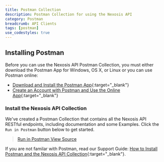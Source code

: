 ```yaml
---
title: Postman Collection
description: Postman Collection for using the Nexosis API
category: Postman
breadcrumb: API Clients
tags: [postman]
use_codestyles: true
---
```


## Installing Postman
Before you can use the Nexosis API Postman Collection, you must either download the Postman App for Windows, OS X, or Linux or you can use Postman online:

* [Download and Install the Postman App](https://www.getpostman.com/){:target="_blank"}
* [Create an Account with Postman and Use the Online App](https://app.getpostman.com/){:target="_blank"}

### Install the Nexosis API Collection
We've created a Postman Collection that contains all the Nexosis API RESTful endpoints, including documentation and some Examples. Click the `Run in Postman` button below to get started.

> <p><a href="https://app.getpostman.com/run-collection/b1ba0cb3f82236a80fe9" class="btn secondary mr10" target="_blank"><i class="fa fa-cube mr5"></i> Run in Postman</a><a href="https://github.com/Nexosis/nexosis-api-postman" class="btn secondary" target="_blank"><i class="fa fa-github mr5"></i> View Source</a></p>

If you are not familar with Postman, read our Support Guide: [How to Install Postman and the Nexosis API Collection](https://support.nexosis.com/hc/en-us/articles/115004559894-How-to-Install-Postman-and-the-Nexosis-API-Collection){:target="_blank"}.